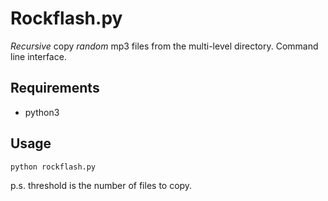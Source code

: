# Rockflash.py
*Recursive* copy *random* mp3 files from the multi-level directory. Command line interface.

## Requirements
- python3

## Usage
```bash
python rockflash.py
```
p.s. threshold is the number of files to copy.
